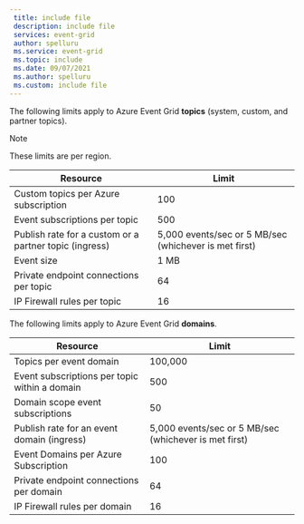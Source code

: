 ```yaml
---
 title: include file
 description: include file
 services: event-grid
 author: spelluru
 ms.service: event-grid
 ms.topic: include
 ms.date: 09/07/2021
 ms.author: spelluru
 ms.custom: include file
---
```


The following limits apply to Azure Event Grid **topics** (system,  custom, and partner topics). 

> [!NOTE]
> These limits are per region. 

| Resource | Limit |
| --- | --- |
| Custom topics per Azure subscription | 100 |
| Event subscriptions per topic | 500 |
| Publish rate for a custom or a partner topic (ingress) | 5,000 events/sec or 5 MB/sec (whichever is met first) |
| Event size | 1 MB  |
| Private endpoint connections per topic  | 64 | 
| IP Firewall rules per topic | 16 | 

The following limits apply to Azure Event Grid **domains**. 

| Resource | Limit |
| --- | --- |
| Topics per event domain | 100,000 |
| Event subscriptions per topic within a domain | 500 |
| Domain scope event subscriptions | 50 |
| Publish rate for an event domain (ingress) | 5,000 events/sec or 5 MB/sec (whichever is met first) |
| Event Domains per Azure Subscription | 100 |
| Private endpoint connections per domain | 64 | 
| IP Firewall rules per domain | 16 | 



